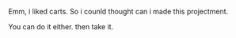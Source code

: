 Emm, i liked carts. So i counld thought can i made this projectment.

You can do it either. then take it.

